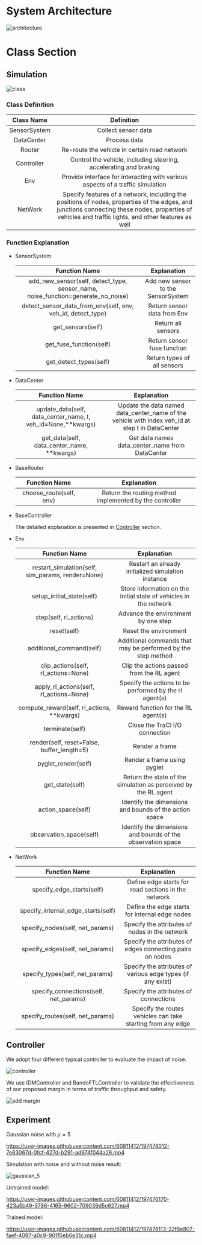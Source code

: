 # System Architecture

![architecture](pic_readme/architecture.svg)

# Class Section

## Simulation

![class](pic_readme/class.svg)

### Class Definition


| **Class Name** |                        **Definition**                        |
| :------------: | :----------------------------------------------------------: |
|  SensorSystem  |                     Collect sensor data                      |
|   DataCenter   |                         Process data                         |
|     Router     |         Re-route the vehicle in certain road network         |
|   Controller   | Control the vehicle, including steering, accelerating and braking |
|      Env       | Provide interface for interacting with various aspects of a traffic simulation |
|    NetWork     | Specify features of a network,  including the positions of nodes, properties of the edges, and junctions connecting these nodes, properties of vehicles and traffic lights, and other features as well |

### Function Explanation

- SensorSystem

  | **Function Name** | **Explanation** |
  | :------------:| :--------------------------:|
  |add_new_sensor(self, detect_type, sensor_name, noise_function=generate_no_noise)| Add new sensor to the SensorSystem |
  |detect_sensor_data_from_env(self, env, veh_id, detect_type)| Return sensor data from Env|
  |get_sensors(self)| Return all sensors |
  |get_fuse_function(self)| Return sensor fuse function |
  | get_detect_types(self) | Return types of all sensors |

- DataCenter 

  | Function Name | **Explanation** |
  | :------------:| :--------------------------:|
  | update_data(self, data_center_name, t, veh_id=None,**kwargs)| Update the data named data_center_name of the vehicle with index veh_id at step t in DataCenter |
  | get_data(self, data_center_name, **kwargs) | Get data names data_center_name from DataCenter |

- BaseRouter

  | Function Name | **Explanation** |
  | :------------:| :--------------------------:|
  | choose_route(self, env) | Return the routing method implemented by the controller |

- BaseController

  The detailed explanation is presented in [Controller](#Controller) section.

- Env

  | Function Name | **Explanation** |
  | :------------:| :--------------------------:|
  | restart_simulation(self, sim_params, render=None) | Restart an already initialized simulation instance |
  | setup_initial_state(self) | Store information on the initial state of vehicles in the network |
  | step(self, rl_actions) | Advance the environment by one step |
  | reset(self) | Reset the environment |
  | additional_command(self) | Additional commands that may be performed by the step method |
  | clip_actions(self, rl_actions=None) | Clip the actions passed from the RL agent |
  | apply_rl_actions(self, rl_actions=None) | Specify the actions to be performed by the rl agent(s) |
  | compute_reward(self, rl_actions, **kwargs) | Reward function for the RL agent(s) |
  | terminate(self) | Close the TraCI I/O connection |
  | render(self, reset=False, buffer_length=5) | Render a frame |
  | pyglet_render(self) | Render a frame using pyglet |
  | get_state(self) | Return the state of the simulation as perceived by the RL agent |
  | action_space(self) | Identify the dimensions and bounds of the action space |
  | observation_space(self) | Identify the dimensions and bounds of the observation space |

- NetWork

  | Function Name | **Explanation** |
  | :------------:| :--------------------------:|
  | specify_edge_starts(self) | Define edge starts for road sections in the network |
  | specify_internal_edge_starts(self) | Define the edge starts for internal edge nodes |
  | specify_nodes(self, net_params) | Specify the attributes of nodes in the network |
  | specify_edges(self, net_params) | Specify the attributes of edges connecting pairs on nodes |
  | specify_types(self, net_params) | Specify the attributes of various edge types (if any exist) |
  | specify_connections(self, net_params) | Specify the attributes of connections |
  | specify_routes(self, net_params) | Specify the routes vehicles can take starting from any edge |

## <div id="Controller">Controller</div>

We adopt four different typical controller to evaluate the impact of noise.

![controller](pic_readme/controller.svg)

We use IDMController and BandoFTLController to validate the effectiveness of our proposed margin in terms of traffic throughput and safety. 

![add margin](pic_readme/add_margin.svg)

## Experiment

Gaussian noise with $\mu=5$

https://user-images.githubusercontent.com/60811412/197476012-7e83067d-0fcf-427d-b291-ad974f044a26.mp4

Simulation with noise and without noise result:

![gaussian_5](pic_readme/gaussian_5.png)

Untrained model:

https://user-images.githubusercontent.com/60811412/197476170-423a5b49-3786-4165-9602-709039d5c627.mp4

Trained model:

https://user-images.githubusercontent.com/60811412/197476113-32f6e807-faef-4097-a0c9-901f0eb6e31c.mp4
